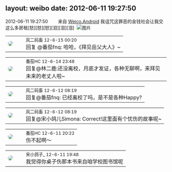 layout: weibo
date: 2012-06-11 19:27:50
---
<meta name="referrer" content="no-referrer" />

2012-06-11 19:27:50  &nbsp;&nbsp;&nbsp;&nbsp;&nbsp;&nbsp; 来自 <a href="http://app.weibo.com/t/feed/l4RWD" rel="nofollow">Weico.Android</a>
我诅咒这罪恶的金钱社会让我交这么多房租[怒][怒][怒][泪][泪][泪] ​​​
![图片](https://ww2.sinaimg.cn/large/6d2a6003jw1dtug15bzvej.jpg)

<table style="width: 100%;">
  <tr>
    <td style="width: 40px;"><img style="border-radius:50%" src="https://tva3.sinaimg.cn/crop.0.0.639.639.50/6d2a6003jw8f3idy69w2gj20hs0hrt9g.jpg?KID=imgbed,tva&Expires=1624466927&ssig=LtNjWrWis1"></td>
    <td colspan="2"><small>风二码畜 12-6-15 00:20</small><br/>回复 @番茄fnq: 哈哈，《拜见岳父大人》~</td>
  </tr>
</table>

<table style="width: 100%;">
  <tr>
    <td style="width: 40px;"><img style="border-radius:50%" src="https://tva4.sinaimg.cn/crop.0.0.100.100.50/96fcf04ejw1elxrupa39mj202s02s743.jpg?KID=imgbed,tva&Expires=1624466927&ssig=lWgyf2IpkQ"></td>
    <td colspan="2"><small>番茄HC 12-6-14 23:48</small><br/>回复@林二鹿:还没离校，月底才发证，各种无聊啊，来拜见未来的老丈人啦~</td>
  </tr>
</table>

<table style="width: 100%;">
  <tr>
    <td style="width: 40px;"><img style="border-radius:50%" src="https://tva3.sinaimg.cn/crop.0.0.639.639.50/6d2a6003jw8f3idy69w2gj20hs0hrt9g.jpg?KID=imgbed,tva&Expires=1624466927&ssig=LtNjWrWis1"></td>
    <td colspan="2"><small>风二码畜 12-6-12 08:19</small><br/>回复@番茄fnq: 已经离校了吗，是不是各种Happy?</td>
  </tr>
</table>

<table style="width: 100%;">
  <tr>
    <td style="width: 40px;"><img style="border-radius:50%" src="https://tva3.sinaimg.cn/crop.0.0.639.639.50/6d2a6003jw8f3idy69w2gj20hs0hrt9g.jpg?KID=imgbed,tva&Expires=1624466927&ssig=LtNjWrWis1"></td>
    <td colspan="2"><small>风二码畜 12-6-12 08:19</small><br/>回复@宋小鸽儿Simona: Correct!这里面有个忧伤的故事呢~</td>
  </tr>
</table>

<table style="width: 100%;">
  <tr>
    <td style="width: 40px;"><img style="border-radius:50%" src="https://tva4.sinaimg.cn/crop.0.0.100.100.50/96fcf04ejw1elxrupa39mj202s02s743.jpg?KID=imgbed,tva&Expires=1624466927&ssig=lWgyf2IpkQ"></td>
    <td colspan="2"><small>番茄HC 12-6-11 20:22</small><br/>伤不起啊～</td>
  </tr>
</table>

<table style="width: 100%;">
  <tr>
    <td style="width: 40px;"><img style="border-radius:50%" src="https://tva3.sinaimg.cn/crop.92.47.244.244.50/88f80b2bjw8eukpmat8a6j20c8086jrv.jpg?KID=imgbed,tva&Expires=1624466927&ssig=Kiyu2aggXr"></td>
    <td colspan="2"><small>宋小鸽子_ 12-6-11 19:48</small><br/>我觉得你桌子伤那本书来自咱学校图书馆呢</td>
  </tr>
</table>
